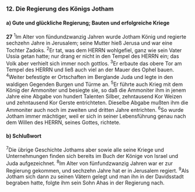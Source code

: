 ### 12. Die Regierung des Königs Jotham

#### a) Gute und glückliche Regierung; Bauten und erfolgreiche Kriege

__27__
<sup>1</sup>Im Alter von fündundzwanzig Jahren wurde Jotham König und regierte sechzehn Jahre in Jerusalem; seine Mutter hieß Jerusa und war eine Tochter Zadoks.
<sup>2</sup>Er tat, was dem HERRN wohlgefiel, ganz wie sein Vater Ussia getan hatte; nur drang er nicht in den Tempel des HERRN ein; das Volk aber verhielt sich immer noch gottlos.
<sup>3</sup>Er erbaute das obere Tor am Tempel des HERRN und ließ auch viel an der Mauer des Ophel bauen.
<sup>4</sup>Weiter befestigte er Ortschaften im Berglande Juda und legte in den waldigen Gegenden Burgen und Türme an.
<sup>5</sup>Er führte auch Krieg mit dem König der Ammoniter und besiegte sie, so daß die Ammoniter ihm in jenem Jahre eine Abgabe von hundert Talenten Silber, zehntausend Kor Weizen und zehntausend Kor Gerste entrichteten. Dieselbe Abgabe mußten ihm die Ammoniter auch noch im zweiten und dritten Jahre entrichten.
<sup>6</sup>So wurde Jotham immer mächtiger, weil er sich in seiner Lebensführung genau nach dem Willen des HERRN, seines Gottes, richtete.

#### b) Schlußwort

<sup>7</sup>Die übrige Geschichte Jothams aber sowie alle seine Kriege und Unternehmungen finden sich bereits im Buch der Könige von Israel und Juda aufgezeichnet.
<sup>8</sup>Im Alter von fünfundzwanzig Jahren war er zur Regierung gekommen, und sechzehn Jahre hat er in Jerusalem regiert.
<sup>9</sup>Als Jotham sich dann zu seinen Vätern gelegt und man ihn in der Davidsstadt begraben hatte, folgte ihm sein Sohn Ahas in der Regierung nach.